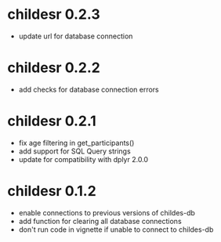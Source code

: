 # childesr 0.2.3
- update url for database connection

# childesr 0.2.2
- add checks for database connection errors

# childesr 0.2.1
- fix age filtering in get_participants()
- add support for SQL Query strings
- update for compatibility with dplyr 2.0.0

# childesr 0.1.2
- enable connections to previous versions of childes-db
- add function for clearing all database connections
- don't run code in vignette if unable to connect to childes-db
